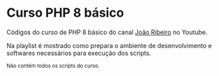 <h1>Curso PHP 8 básico</h2>
<p>Códigos do curso de PHP 8 básico do canal <a href="https://youtube.com/c/JLDRPT">João Ribeiro</a> no Youtube.</p>
<p>Na playlist é mostrado como prepara o ambiente de desenvolvimento e softwares necessários para execução dos scripts.</p>
<small>Não contém todos os scripts do curso.</small>
